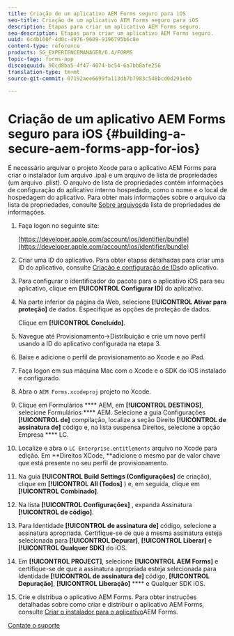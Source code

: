 ```yaml
---
title: Criação de um aplicativo AEM Forms seguro para iOS
seo-title: Criação de um aplicativo AEM Forms seguro para iOS
description: Etapas para criar um aplicativo AEM Forms seguro.
seo-description: Etapas para criar um aplicativo AEM Forms seguro.
uuid: 6c4b160f-4d0c-4976-9609-9196795b6c8e
content-type: reference
products: SG_EXPERIENCEMANAGER/6.4/FORMS
topic-tags: forms-app
discoiquuid: 90cd8ba5-4f47-4074-bc54-6a7bb8afe256
translation-type: tm+mt
source-git-commit: 07192aee6699fa113db7b7983c548bcd0d291ebb

---
```



# Criação de um aplicativo AEM Forms seguro para iOS {#building-a-secure-aem-forms-app-for-ios}

É necessário arquivar o projeto Xcode para o aplicativo AEM Forms para criar o instalador (um arquivo .ipa) e um arquivo de lista de propriedades (um arquivo .plist). O arquivo de lista de propriedades contém informações de configuração do aplicativo interno hospedado, como o nome e o local de hospedagem do aplicativo. Para obter mais informações sobre o arquivo da lista de propriedades, consulte [Sobre arquivos](https://developer.apple.com/library/ios/#documentation/general/Reference/InfoPlistKeyReference/Articles/AboutInformationPropertyListFiles.html)da lista de propriedades de informações.

1. Faça logon no seguinte site:

   [https://developer.apple.com/account/ios/identifier/bundle](https://developer.apple.com/account/ios/identifier/bundle)

1. Criar uma ID do aplicativo. Para obter etapas detalhadas para criar uma ID do aplicativo, consulte [Criação e configuração de IDs](https://developer.apple.com/library/ios/documentation/IDEs/Conceptual/AppDistributionGuide/MaintainingProfiles/MaintainingProfiles.html)do aplicativo.
1. Para configurar o identificador do pacote para o aplicativo iOS para seu aplicativo, clique em **[!UICONTROL Configurar ID]** do aplicativo.
1. Na parte inferior da página da Web, selecione **[!UICONTROL Ativar para proteção]** de dados. Especifique as opções de proteção de dados.

   Clique em **[!UICONTROL Concluído]**.

1. Navegue até Provisionamento->Distribuição e crie um novo perfil usando a ID do aplicativo configurada na etapa 3.
1. Baixe e adicione o perfil de provisionamento ao Xcode e ao iPad.
1. Faça logon em sua máquina Mac com o Xcode e o SDK do iOS instalado e configurado.
1. Abra o `AEM Forms.xcodeproj` projeto no Xcode.
1. Clique em Formulários **** AEM, em **[!UICONTROL DESTINOS]**, selecione Formulários **** AEM. Selecione a guia Configurações **[!UICONTROL de]** compilação, localize a seção Direito **[!UICONTROL de assinatura de]** código e, na lista suspensa Direitos, selecione a opção Empresa **** LC.
1. Localize e abra o `LC Enterprise.entitlements` arquivo no Xcode para edição. Em **Direitos XCode, **adicione o mesmo par de valor chave que está presente no seu perfil de provisionamento.
1. Na guia **[!UICONTROL Build Settings (Configurações]** de criação), clique em **[!UICONTROL All (Todos]** ) e, em seguida, clique em **[!UICONTROL Combinado]**.
1. Na lista **[!UICONTROL Configurações]** , expanda Assinatura **[!UICONTROL de código]**.
1. Para Identidade **[!UICONTROL de assinatura de]** código, selecione a assinatura apropriada. Certifique-se de que a mesma assinatura esteja selecionada para **[!UICONTROL Depurar]**, **[!UICONTROL Liberar]** e **[!UICONTROL Qualquer SDK]** do iOS.
1. Em **[!UICONTROL PROJECT]**, selecione **[!UICONTROL AEM Forms]** e certifique-se de que a assinatura apropriada esteja selecionada para Identidade **[!UICONTROL de assinatura de]** código, **[!UICONTROL Depuração]**, **[!UICONTROL Liberação]** **** e Qualquer SDK iOS.
1. Crie e distribua o aplicativo AEM Forms. Para obter instruções detalhadas sobre como criar e distribuir o aplicativo AEM Forms, consulte [Criar o instalador para o aplicativo](/help/forms/using/setup-xcode-project-build-installer.md#main-pars-text-12)AEM Forms.

[Contate o suporte](https://www.adobe.com/account/sign-in.supportportal.html)
